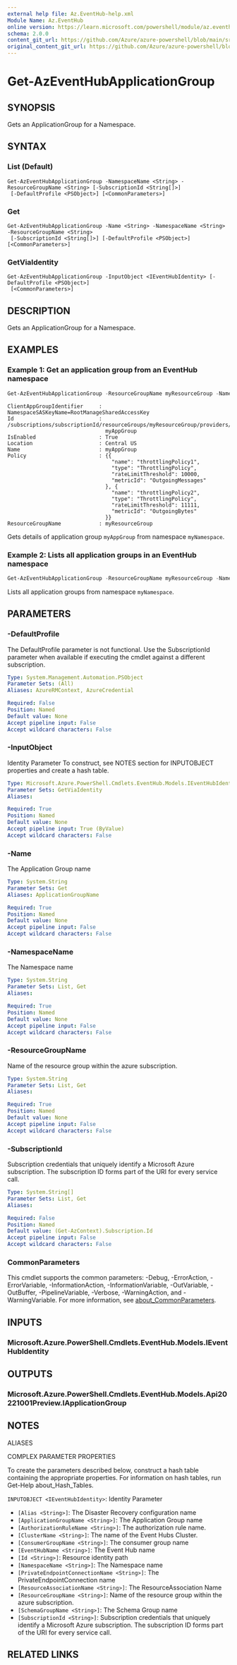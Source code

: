 ```yaml
---
external help file: Az.EventHub-help.xml
Module Name: Az.EventHub
online version: https://learn.microsoft.com/powershell/module/az.eventhub/get-azeventhubapplicationgroup
schema: 2.0.0
content_git_url: https://github.com/Azure/azure-powershell/blob/main/src/EventHub/EventHub/help/Get-AzEventHubApplicationGroup.md
original_content_git_url: https://github.com/Azure/azure-powershell/blob/main/src/EventHub/EventHub/help/Get-AzEventHubApplicationGroup.md
---
```


# Get-AzEventHubApplicationGroup

## SYNOPSIS
Gets an ApplicationGroup for a Namespace.

## SYNTAX

### List (Default)
```
Get-AzEventHubApplicationGroup -NamespaceName <String> -ResourceGroupName <String> [-SubscriptionId <String[]>]
 [-DefaultProfile <PSObject>] [<CommonParameters>]
```

### Get
```
Get-AzEventHubApplicationGroup -Name <String> -NamespaceName <String> -ResourceGroupName <String>
 [-SubscriptionId <String[]>] [-DefaultProfile <PSObject>] [<CommonParameters>]
```

### GetViaIdentity
```
Get-AzEventHubApplicationGroup -InputObject <IEventHubIdentity> [-DefaultProfile <PSObject>]
 [<CommonParameters>]
```

## DESCRIPTION
Gets an ApplicationGroup for a Namespace.

## EXAMPLES

### Example 1: Get an application group from an EventHub namespace
```powershell
Get-AzEventHubApplicationGroup -ResourceGroupName myResourceGroup -NamespaceName myNamespace -Name myAppGroup
```

```output
ClientAppGroupIdentifier     : NamespaceSASKeyName=RootManageSharedAccessKey
Id                           : /subscriptions/subscriptionId/resourceGroups/myResourceGroup/providers/Microsoft.EventHub/namespaces/myNamespace/applicationGroups/
                               myAppGroup
IsEnabled                    : True
Location                     : Central US
Name                         : myAppGroup
Policy                       : {{
                                 "name": "throttlingPolicy1",
                                 "type": "ThrottlingPolicy",
                                 "rateLimitThreshold": 10000,
                                 "metricId": "OutgoingMessages"
                               }, {
                                 "name": "throttlingPolicy2",
                                 "type": "ThrottlingPolicy",
                                 "rateLimitThreshold": 11111,
                                 "metricId": "OutgoingBytes"
                               }}
ResourceGroupName            : myResourceGroup
```

Gets details of application group `myAppGroup` from namespace `myNamespace`.

### Example 2: Lists all application groups in an EventHub namespace
```powershell
Get-AzEventHubApplicationGroup -ResourceGroupName myResourceGroup -NamespaceName myNamespace
```

Lists all application groups from namespace `myNamespace`.

## PARAMETERS

### -DefaultProfile
The DefaultProfile parameter is not functional.
Use the SubscriptionId parameter when available if executing the cmdlet against a different subscription.

```yaml
Type: System.Management.Automation.PSObject
Parameter Sets: (All)
Aliases: AzureRMContext, AzureCredential

Required: False
Position: Named
Default value: None
Accept pipeline input: False
Accept wildcard characters: False
```

### -InputObject
Identity Parameter
To construct, see NOTES section for INPUTOBJECT properties and create a hash table.

```yaml
Type: Microsoft.Azure.PowerShell.Cmdlets.EventHub.Models.IEventHubIdentity
Parameter Sets: GetViaIdentity
Aliases:

Required: True
Position: Named
Default value: None
Accept pipeline input: True (ByValue)
Accept wildcard characters: False
```

### -Name
The Application Group name

```yaml
Type: System.String
Parameter Sets: Get
Aliases: ApplicationGroupName

Required: True
Position: Named
Default value: None
Accept pipeline input: False
Accept wildcard characters: False
```

### -NamespaceName
The Namespace name

```yaml
Type: System.String
Parameter Sets: List, Get
Aliases:

Required: True
Position: Named
Default value: None
Accept pipeline input: False
Accept wildcard characters: False
```

### -ResourceGroupName
Name of the resource group within the azure subscription.

```yaml
Type: System.String
Parameter Sets: List, Get
Aliases:

Required: True
Position: Named
Default value: None
Accept pipeline input: False
Accept wildcard characters: False
```

### -SubscriptionId
Subscription credentials that uniquely identify a Microsoft Azure subscription.
The subscription ID forms part of the URI for every service call.

```yaml
Type: System.String[]
Parameter Sets: List, Get
Aliases:

Required: False
Position: Named
Default value: (Get-AzContext).Subscription.Id
Accept pipeline input: False
Accept wildcard characters: False
```

### CommonParameters
This cmdlet supports the common parameters: -Debug, -ErrorAction, -ErrorVariable, -InformationAction, -InformationVariable, -OutVariable, -OutBuffer, -PipelineVariable, -Verbose, -WarningAction, and -WarningVariable. For more information, see [about_CommonParameters](http://go.microsoft.com/fwlink/?LinkID=113216).

## INPUTS

### Microsoft.Azure.PowerShell.Cmdlets.EventHub.Models.IEventHubIdentity

## OUTPUTS

### Microsoft.Azure.PowerShell.Cmdlets.EventHub.Models.Api20221001Preview.IApplicationGroup

## NOTES

ALIASES

COMPLEX PARAMETER PROPERTIES

To create the parameters described below, construct a hash table containing the appropriate properties. For information on hash tables, run Get-Help about_Hash_Tables.


`INPUTOBJECT <IEventHubIdentity>`: Identity Parameter
  - `[Alias <String>]`: The Disaster Recovery configuration name
  - `[ApplicationGroupName <String>]`: The Application Group name 
  - `[AuthorizationRuleName <String>]`: The authorization rule name.
  - `[ClusterName <String>]`: The name of the Event Hubs Cluster.
  - `[ConsumerGroupName <String>]`: The consumer group name
  - `[EventHubName <String>]`: The Event Hub name
  - `[Id <String>]`: Resource identity path
  - `[NamespaceName <String>]`: The Namespace name
  - `[PrivateEndpointConnectionName <String>]`: The PrivateEndpointConnection name
  - `[ResourceAssociationName <String>]`: The ResourceAssociation Name
  - `[ResourceGroupName <String>]`: Name of the resource group within the azure subscription.
  - `[SchemaGroupName <String>]`: The Schema Group name 
  - `[SubscriptionId <String>]`: Subscription credentials that uniquely identify a Microsoft Azure subscription. The subscription ID forms part of the URI for every service call.

## RELATED LINKS
